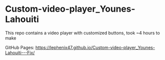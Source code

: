 # Custom-video-player_Younes-Lahouiti

This repo contains a video player with customized buttons, took ~4 hours to make

GitHub Pages: https://lephenix47.github.io/Custom-video-player_Younes-Lahouiti---Fix/
